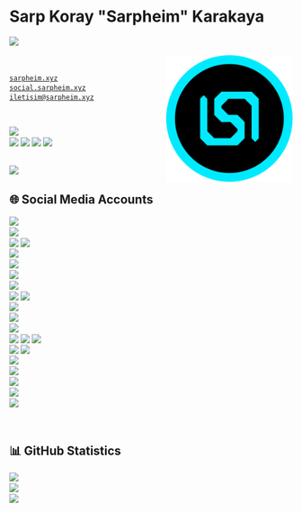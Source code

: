 # Sarp Koray "Sarpheim" Karakaya
[<img src="https://readme-typing-svg.herokuapp.com?font=Rubik&weight=500&pause=1000&color=00EAFF&width=500&lines=Former+Streamer;Part+Time+Developer;Former+National+Alpine+Skier;TED+Ankara+College+Foundation+Private+High+School+'25;METU+Civil+Engineering+'29">](#)

<img align="right" width="225" src="assets/Sarpheim.png">

<br>

<code>[sarpheim.xyz](https://www.sarpheim.xyz)</code>
<br>
<code>[social.sarpheim.xyz](https://social.sarpheim.xyz)</code>
<br>
<code>[iletisim@sarpheim.xyz](mailto:iletisim@sarpheim.xyz)</code>

<br>

[<img src="https://img.shields.io/twitch/status/sarpheim">](#)
<br>
[<img src="https://visitor-badge.laobi.icu/badge?page_id=Sarpheim.sarpheim">](#)
[<img src="https://img.shields.io/github/followers/Sarpheim">](#)
[<img src="https://img.shields.io/github/stars/Sarpheim">](#)
[<img src="https://img.shields.io/github/sponsors/Sarpheim">](#)

<br>

<img src="https://lanyard.cnrad.dev/api/391539062823059457">

<br>

## 🌐 Social Media Accounts

[<img height="28" src="https://img.shields.io/badge/Website-252525?style=flat&logo=html5&logoColor=00EAFF">](https://www.sarpheim.xyz)
<br>
[<img height="28" src="https://img.shields.io/badge/Discord Server-252525?style=flat&logo=discord&logoColor=5865F2">](https://discord.sarpheim.xyz)
<br>
[<img height="28" src="https://img.shields.io/badge/Facebook Profile-252525?style=flat&logo=facebook&logoColor=0865FE">](https://www.facebook.com/Sarpheim)
[<img height="28" src="https://img.shields.io/badge/Facebook Group-252525?style=flat&logo=facebook&logoColor=0865FE">](https://www.facebook.com/SarpheimAilesi)
<br>
[<img height="28" src="https://img.shields.io/badge/GitHub Profile-252525?style=flat&logo=github&logoColor=0D1117">](https://github.com/Sarpheim)
<br>
[<img height="28" src="https://img.shields.io/badge/Instagram Profile-252525?style=flat&logo=instagram&logoColor=DB4E6E">](https://www.instagram.com/Sarpheim)
<br>
[<img height="28" src="https://img.shields.io/badge/Kick Profile-252525?style=flat&logo=kick&logoColor=53FC18">](https://www.kick.com/Sarpheim)
<br>
[<img height="28" src="https://img.shields.io/badge/Pinterest Profile-252525?style=flat&logo=pinterest&logoColor=E60528">](https://www.pinterest.com/Sarpheim)
<br>
[<img height="28" src="https://img.shields.io/badge/Reddit Profile-252525?style=flat&logo=reddit&logoColor=FF4500">](https://www.reddit.com/user/Sarpheim)
[<img height="28" src="https://img.shields.io/badge/Reddit Community-252525?style=flat&logo=reddit&logoColor=FF4500">](https://www.reddit.com/r/SarpheimAilesi/)
<br>
[<img height="28" src="https://img.shields.io/badge/Snapchat Profile-252525?style=flat&logo=snapchat&logoColor=FFFC00">](https://www.snapchat.com/add/sarpheim)
<br>
[<img height="28" src="https://img.shields.io/badge/SoundCloud Profile-252525?style=flat&logo=soundcloud&logoColor=FF5500">](https://soundcloud.com/sarpheim)
<br>
[<img height="28" src="https://img.shields.io/badge/Spotify Profile-252525?style=flat&logo=spotify&logoColor=1ED760">](https://open.spotify.com/user/sarpkoraykrky)
<br>
[<img height="28" src="https://img.shields.io/badge/Steam Profile-252525?style=flat&logo=steam&logoColor=171D25">](https://steamcommunity.com/id/Sarpheim)
[<img height="28" src="https://img.shields.io/badge/Steam Group-252525?style=flat&logo=steam&logoColor=171D25">](https://steamcommunity.com/groups/SarpheimAilesi)
[<img height="28" src="https://img.shields.io/badge/Steam Gift-252525?style=flat&logo=steam&logoColor=171D25">](https://steamcommunity.com/tradeoffer/new/?partner=445951132&token=L_itFQjj)
<br>
[<img height="28" src="https://img.shields.io/badge/Telegram Profile-252525?style=flat&logo=telegram&logoColor=30A3E6">](https://t.me/Sarpheim)
[<img height="28" src="https://img.shields.io/badge/Telegram Channel-252525?style=flat&logo=telegram&logoColor=30A3E6">](https://t.me/SarpheimAilesi)
<br>
[<img height="28" src="https://img.shields.io/badge/Threads Profile-252525?style=flat&logo=threads&logoColor=000000">](https://www.threads.net/@sarpheim)
<br>
[<img height="28" src="https://img.shields.io/badge/Twitch Channel-252525?style=flat&logo=twitch&logoColor=9146FF">](https://www.twitch.tv/Sarpheim)
<br>
[<img height="28" src="https://img.shields.io/badge/VSCO Profile-252525?style=flat&logo=vsco&logoColor=000000">](https://vsco.co/sarpheim0/gallery)
<br>
[<img height="28" src="https://img.shields.io/badge/X Profile-252525?style=flat&logo=x&logoColor=000000">](https://twitter.com/Sarpheim)
<br>
[<img height="28" src="https://img.shields.io/badge/YouTube Channel-252525?style=flat&logo=youtube&logoColor=FF0000">](https://youtube.com/c/Sarpheim?sub_confirmation=1)

<br>

## 📊 GitHub Statistics

[<img src="https://github-readme-stats.vercel.app/api/top-langs/?username=sarpheim&theme=github_dark&show_icons=true&layout=compact">](#)
<br>
[<img src="https://github-readme-stats.vercel.app/api?username=sarpheim&theme=github_dark&show_icons=true">](#)
<br>
[<img src="https://github-readme-streak-stats.herokuapp.com?user=sarpheim&theme=github-dark-blue">](#)
